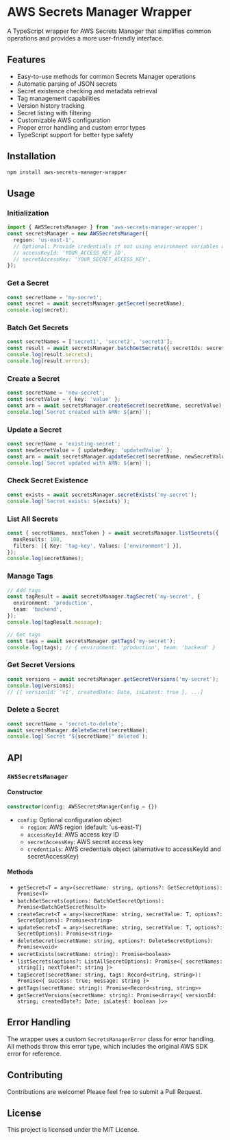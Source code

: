 # AWS Secrets Manager Wrapper

A TypeScript wrapper for AWS Secrets Manager that simplifies common operations and provides a more user-friendly interface.

## Features

- Easy-to-use methods for common Secrets Manager operations
- Automatic parsing of JSON secrets
- Secret existence checking and metadata retrieval
- Tag management capabilities
- Version history tracking
- Secret listing with filtering
- Customizable AWS configuration
- Proper error handling and custom error types
- TypeScript support for better type safety

## Installation

```bash
npm install aws-secrets-manager-wrapper
```

## Usage

### Initialization

```typescript
import { AWSSecretsManager } from 'aws-secrets-manager-wrapper';
const secretsManager = new AWSSecretsManager({
  region: 'us-east-1',
  // Optional: Provide credentials if not using environment variables or IAM roles
  // accessKeyId: 'YOUR_ACCESS_KEY_ID',
  // secretAccessKey: 'YOUR_SECRET_ACCESS_KEY',
});
```

### Get a Secret

```typescript
const secretName = 'my-secret';
const secret = await secretsManager.getSecret(secretName);
console.log(secret);
```

### Batch Get Secrets

```typescript
const secretNames = ['secret1', 'secret2', 'secret3'];
const result = await secretsManager.batchGetSecrets({ secretIds: secretNames });
console.log(result.secrets);
console.log(result.errors);
```

### Create a Secret

```typescript
const secretName = 'new-secret';
const secretValue = { key: 'value' };
const arn = await secretsManager.createSecret(secretName, secretValue);
console.log(`Secret created with ARN: ${arn}`);
```

### Update a Secret

```typescript
const secretName = 'existing-secret';
const newSecretValue = { updatedKey: 'updatedValue' };
const arn = await secretsManager.updateSecret(secretName, newSecretValue);
console.log(`Secret updated with ARN: ${arn}`);
```

### Check Secret Existence

```typescript
const exists = await secretsManager.secretExists('my-secret');
console.log(`Secret exists: ${exists}`);
```

### List All Secrets

```typescript
const { secretNames, nextToken } = await secretsManager.listSecrets({
  maxResults: 100,
  filters: [{ Key: 'tag-key', Values: ['environment'] }],
});
console.log(secretNames);
```

### Manage Tags

```typescript
// Add tags
const tagResult = await secretsManager.tagSecret('my-secret', {
  environment: 'production',
  team: 'backend',
});
console.log(tagResult.message);

// Get tags
const tags = await secretsManager.getTags('my-secret');
console.log(tags); // { environment: 'production', team: 'backend' }
```

### Get Secret Versions

```typescript
const versions = await secretsManager.getSecretVersions('my-secret');
console.log(versions);
// [{ versionId: 'v1', createdDate: Date, isLatest: true }, ...]
```

### Delete a Secret

```typescript
const secretName = 'secret-to-delete';
await secretsManager.deleteSecret(secretName);
console.log(`Secret "${secretName}" deleted`);
```

## API

### `AWSSecretsManager`

#### Constructor

```typescript
constructor(config: AWSSecretsManagerConfig = {})
```

- `config`: Optional configuration object
  - `region`: AWS region (default: 'us-east-1')
  - `accessKeyId`: AWS access key ID
  - `secretAccessKey`: AWS secret access key
  - `credentials`: AWS credentials object (alternative to accessKeyId and secretAccessKey)

#### Methods

- `getSecret<T = any>(secretName: string, options?: GetSecretOptions): Promise<T>`
- `batchGetSecrets(options: BatchGetSecretOptions): Promise<BatchGetSecretResult>`
- `createSecret<T = any>(secretName: string, secretValue: T, options?: SecretOptions): Promise<string>`
- `updateSecret<T = any>(secretName: string, secretValue: T, options?: SecretOptions): Promise<string>`
- `deleteSecret(secretName: string, options?: DeleteSecretOptions): Promise<void>`
- `secretExists(secretName: string): Promise<boolean>`
- `listSecrets(options?: ListAllSecretOptions): Promise<{ secretNames: string[]; nextToken?: string }>`
- `tagSecret(secretName: string, tags: Record<string, string>): Promise<{ success: true; message: string }>`
- `getTags(secretName: string): Promise<Record<string, string>>`
- `getSecretVersions(secretName: string): Promise<Array<{ versionId: string; createdDate?: Date; isLatest: boolean }>>`

## Error Handling

The wrapper uses a custom `SecretsManagerError` class for error handling. All methods throw this error type, which includes the original AWS SDK error for reference.

## Contributing

Contributions are welcome! Please feel free to submit a Pull Request.

## License

This project is licensed under the MIT License.
